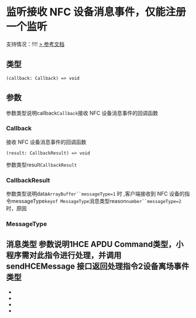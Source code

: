 # 监听接收 NFC 设备消息事件，仅能注册一个监听
支持情况：!!!!
[> 参考文档
](https://developers.weixin.qq.com/miniprogram/dev/api/device/nfc/wx.onHCEMessage.html)
## 类型[​](onHCEMessage.html#类型)
```tsx
(callback: Callback) => void
```

## 参数[​](onHCEMessage.html#参数)
参数类型说明callback`Callback`接收 NFC 设备消息事件的回调函数
### Callback[​](onHCEMessage.html#callback)
接收 NFC 设备消息事件的回调函数
```tsx
(result: CallbackResult) => void
```
参数类型result`CallbackResult`
### CallbackResult[​](onHCEMessage.html#callbackresult)
参数类型说明data`ArrayBuffer``messageType=1` 时 ,客户端接收到 NFC 设备的指令messageType`keyof MessageType`消息类型reason`number``messageType=2` 时，原因
### MessageType[​](onHCEMessage.html#messagetype)
消息类型
参数说明1HCE APDU Command类型，小程序需对此指令进行处理，并调用 sendHCEMessage 接口返回处理指令2设备离场事件类型
- 
- 

- 
- 
-
